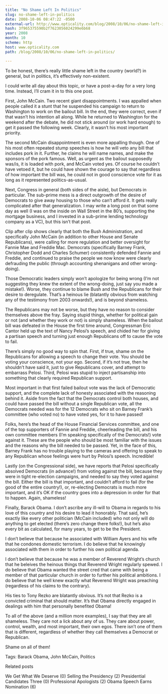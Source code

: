 ```yaml
---
title: "No Shame Left In Politics"
slug: no-shame-left-in-politics
date: 2008-10-06 08:47:22 -0500
external-url: http://www.opticality.com/blog/2008/10/06/no-shame-left-in-politics/
hash: 3f965375590b2f7623056024299e6b68
year: 2008
month: 10
scheme: http
host: www.opticality.com
path: /blog/2008/10/06/no-shame-left-in-politics/

---
```


To be honest, there’s really little shame left in the country (world?) in general, but in politics, it’s effectively non-existent.

I could write all day about this topic, or have a post-a-day for a very long time. Instead, I’ll cram it in to this one post.

First, John McCain. Two recent giant disappointments. I was appalled when people called it a stunt that he suspended his campaign to return to Washington to work on the bailout bill. In the end, they were correct, even if that wasn’t his intention all along. While he returned to Washington for the weekend after the debate, he did not stick around (or work hard enough) to get it passed the following week. Clearly, it wasn’t his most important priority.

The second McCain disappointment is even more appalling though. One of his most often repeated stump speeches is how he will veto any bill that includes pork in it. Further, he claims he will name names, and make the sponsors of the pork famous. Well, as urgent as the bailout supposedly was/is, it is loaded with pork, and McCain voted yes. Of course he couldn’t have vetoed it, but he could have shown the courage to say that regardless of how important the bill was, he could not in good conscience vote for it as long as it represented politics-as-usual.

Next, Congress in general (both sides of the aisle), but Democrats in particular. The sub-prime mess is a direct outgrowth of the desire of Democrats to give away housing to those who can’t afford it. It gets really complicated after that generalization. I may write a long post on that some day as well (I was on the inside on Wall Street in the 80’s, supporting the mortgage business, and I invested in a sub-prime lending technology company as a VC), but this isn’t that post.

Clip after clip shows clearly that both the Bush Administration, and specifically John McCain (in addition to other House and Senate Republicans), were calling for more regulation and better oversight for Fannie Mae and Freddie Mac. Democrats (specifically Barney Frank, Christopher Dodd and Charles Schumer) consistently defended Fannie and Freddie, and continued to praise the people we now know were clearly defrauding the public (through accounting shenanigans and other wrong-doing).

Those Democratic leaders simply won’t apologize for being wrong (I’m not suggesting they knew the extent of the wrong-doing, just say you made a mistake!). Worse, they continue to blame Bush and the Republicans for their desire to deregulate. That’s a heinous lie (blatantly obvious from watching any of the testimony from 2003 onwards!), and is beyond shameless.

The Republicans may not be worse, but they have no reason to consider themselves above the fray. Saying stupid things, whether for political gain or not (and whether they work or not) is simply shameless. When the bailout bill was defeated in the House the first time around, Congressman Eric Cantor held up the text of Nancy Pelosi’s speech, and chided her for giving a partisan speech and turning just enough Republicans off to cause the vote to fail.

There’s simply no good way to spin that. First, if true, shame on the Republicans for allowing a speech to change their vote. You should be voting your conscience, not your ego. Second, if it’s not true, then he shouldn’t have said it, just to give Republicans cover, and attempt to embarrass Pelosi. Third, Pelosi was stupid to inject partisanship into something that clearly required Republican support.

Most important in that first failed bailout vote was the lack of Democratic support, and the complete lack of honesty associated with the reasoning behind it. Aside from the fact that the Democrats control both houses, and could have passed the bill without a single Republican vote, all the Democrats needed was for the 12 Democrats who sit on Barney Frank’s committee (who voted no) to have voted yes, for it to have passed!

Folks, here’s the head of the House Financial Services committee, and one of the top supporters of Fannie and Freddie, cheerleading the bill, and his own committee members (I’m speaking specifically of the Democrats!) vote against it. These are the people who should be most familiar with the issues and the reasons why the bill needed to be passed. Yet, in the face of this, Barney Frank has no trouble playing to the cameras and offering to speak to any Republican whose feelings were hurt by Pelosi’s speech. Incredible!

Lastly (on the Congressional side), we have reports that Pelosi specifically absolved Democrats (in advance!) from voting against the bill, because they were in tight re-election campaigns, and needed to say they voted against the bill. Either the bill is that important, and couldn’t afford to fail (for the good of the entire country!), or, re-electing Democrats is much more important, and it’s OK if the country goes into a depression in order for that to happen. Again, shameless!

Finally, Barack Obama. I don’t ascribe any ill-will to Obama in regards to his love of this country and his desire to lead it honorably. That said, he’s exactly like every other politician (McCain included) who not only will do anything to get elected (there’s zero change there folks!), but he’s also every bit as calculated, for many years, to get to be the President.

I don’t believe that because he associated with William Ayers and his wife that he condones domestic terrorism. I do believe that he knowingly associated with them in order to further his own political agenda.

I don’t believe that because he was a member of Reverend Wright’s church that he beleives the heinous things that Reverend Wright regularly spewed. I do believe that Obama wanted the street cred that came with being a member of that particular church in order to further his political ambitions. I do believe that he well knew exactly what Reverend Wright was preaching (regardless of his claims to the contrary).

His ties to Tony Rezko are blatantly obvious. It’s not that Rezko is a convicted criminal that should matter. It’s that Obama directly engaged in dealings with him that personally benefited Obama!

To all of the above (and a million more examples), I say that they are all shameless. They care not a lick about any of us. They care about power, control, wealth, and most important, their own egos. There isn’t one of them that is different, regardless of whether they call themselves a Democrat or Republican.

Shame on all of them!


Tags: Barack Obama, John McCain, Politics

Related posts

We Get What We Deserve (0)
Selling the Presidency (2)
Presidential Candidates Three (0)
Professional Apologists (2)
Obama Speech Earns Nomination (6)

